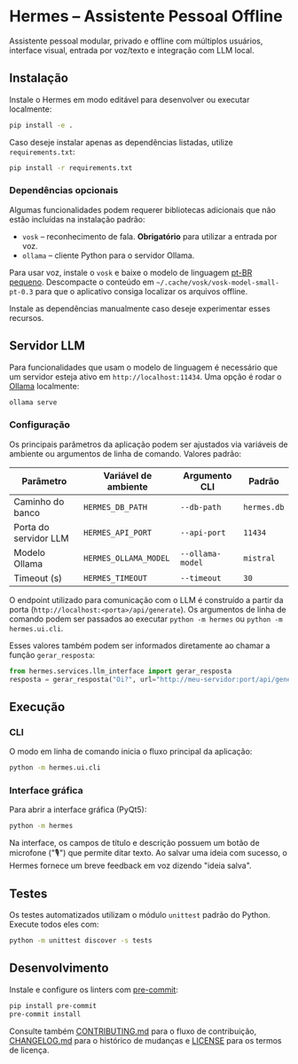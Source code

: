 # Hermes – Assistente Pessoal Offline

Assistente pessoal modular, privado e offline com múltiplos usuários, interface visual, entrada por voz/texto e integração com LLM local.

## Instalação

Instale o Hermes em modo editável para desenvolver ou executar localmente:

```bash
pip install -e .
```

Caso deseje instalar apenas as dependências listadas, utilize `requirements.txt`:

```bash
pip install -r requirements.txt
```

### Dependências opcionais

Algumas funcionalidades podem requerer bibliotecas adicionais que não
estão incluídas na instalação padrão:

- `vosk` – reconhecimento de fala. **Obrigatório** para utilizar a entrada
  por voz.
- `ollama` – cliente Python para o servidor Ollama.

Para usar voz, instale o `vosk` e baixe o modelo de linguagem [pt-BR pequeno](https://alphacephei.com/vosk/models/vosk-model-small-pt-0.3.zip).
Descompacte o conteúdo em `~/.cache/vosk/vosk-model-small-pt-0.3` para que o
aplicativo consiga localizar os arquivos offline.

Instale as dependências manualmente caso deseje experimentar esses recursos.

## Servidor LLM

Para funcionalidades que usam o modelo de linguagem é necessário que um
servidor esteja ativo em `http://localhost:11434`. Uma opção é rodar
o [Ollama](https://github.com/jmorganca/ollama) localmente:

```bash
ollama serve
```

### Configuração

Os principais parâmetros da aplicação podem ser ajustados via variáveis de
ambiente ou argumentos de linha de comando. Valores padrão:

| Parâmetro       | Variável de ambiente     | Argumento CLI     | Padrão                  |
|-----------------|--------------------------|-------------------|-------------------------|
| Caminho do banco| `HERMES_DB_PATH`         | `--db-path`       | `hermes.db`             |
| Porta do servidor LLM | `HERMES_API_PORT`   | `--api-port`      | `11434`                 |
| Modelo Ollama   | `HERMES_OLLAMA_MODEL`    | `--ollama-model`  | `mistral`               |
| Timeout (s)     | `HERMES_TIMEOUT`         | `--timeout`       | `30`                    |

O endpoint utilizado para comunicação com o LLM é construído a partir da
porta (`http://localhost:<porta>/api/generate`). Os argumentos de linha de
comando podem ser passados ao executar `python -m hermes` ou `python -m
hermes.ui.cli`.

Esses valores também podem ser informados diretamente ao chamar a função
`gerar_resposta`:

```python
from hermes.services.llm_interface import gerar_resposta
resposta = gerar_resposta("Oi?", url="http://meu-servidor:port/api/generate", model="outro-modelo")
```

## Execução

### CLI
O modo em linha de comando inicia o fluxo principal da aplicação:

```bash
python -m hermes.ui.cli
```

### Interface gráfica
Para abrir a interface gráfica (PyQt5):

```bash
python -m hermes
```

Na interface, os campos de título e descrição possuem um botão de microfone
("🎙️") que permite ditar texto. Ao salvar uma ideia com sucesso, o Hermes
fornece um breve feedback em voz dizendo "ideia salva".

## Testes

Os testes automatizados utilizam o módulo `unittest` padrão do Python.
Execute todos eles com:

```bash
python -m unittest discover -s tests
```

## Desenvolvimento

Instale e configure os linters com [pre-commit](https://pre-commit.com/):

```bash
pip install pre-commit
pre-commit install
```

Consulte também [CONTRIBUTING.md](CONTRIBUTING.md) para o fluxo de contribuição,
[CHANGELOG.md](CHANGELOG.md) para o histórico de mudanças e
[LICENSE](LICENSE) para os termos de licença.

